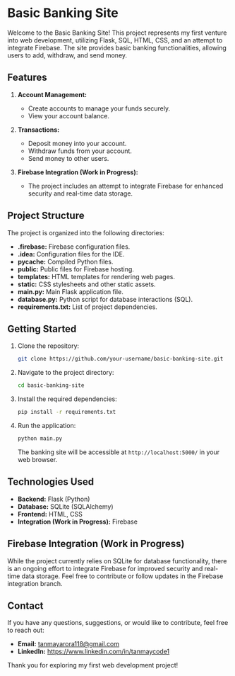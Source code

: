 # Basic Banking Site

Welcome to the Basic Banking Site! This project represents my first venture into web development, utilizing Flask, SQL, HTML, CSS, and an attempt to integrate Firebase. The site provides basic banking functionalities, allowing users to add, withdraw, and send money.

## Features

1. **Account Management:**
   - Create accounts to manage your funds securely.
   - View your account balance.

2. **Transactions:**
   - Deposit money into your account.
   - Withdraw funds from your account.
   - Send money to other users.

3. **Firebase Integration (Work in Progress):**
   - The project includes an attempt to integrate Firebase for enhanced security and real-time data storage.

## Project Structure

The project is organized into the following directories:

- **.firebase:** Firebase configuration files.
- **.idea:** Configuration files for the IDE.
- **__pycache__:** Compiled Python files.
- **public:** Public files for Firebase hosting.
- **templates:** HTML templates for rendering web pages.
- **static:** CSS stylesheets and other static assets.
- **main.py:** Main Flask application file.
- **database.py:** Python script for database interactions (SQL).
- **requirements.txt:** List of project dependencies.

## Getting Started

1. Clone the repository:

   ```bash
   git clone https://github.com/your-username/basic-banking-site.git
   ```

2. Navigate to the project directory:

   ```bash
   cd basic-banking-site
   ```

3. Install the required dependencies:

   ```bash
   pip install -r requirements.txt
   ```

4. Run the application:

   ```bash
   python main.py
   ```

   The banking site will be accessible at `http://localhost:5000/` in your web browser.

## Technologies Used

- **Backend:** Flask (Python)
- **Database:** SQLite (SQLAlchemy)
- **Frontend:** HTML, CSS
- **Integration (Work in Progress):** Firebase

## Firebase Integration (Work in Progress)

While the project currently relies on SQLite for database functionality, there is an ongoing effort to integrate Firebase for improved security and real-time data storage. Feel free to contribute or follow updates in the Firebase integration branch.

## Contact

If you have any questions, suggestions, or would like to contribute, feel free to reach out:

- **Email:** tanmayarora118@gmail.com
- **LinkedIn:** https://www.linkedin.com/in/tanmaycode1

Thank you for exploring my first web development project!
```
